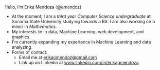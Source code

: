 Hello, I’m Erika Mendoza (@emendoz)
- At the moment, I am a *third year Computer Science undergraduate* at Sonoma State University studying towards a BS. I am also working on a minor in *Mathematics*.
- My interests lie in data, Machine Learning, web development, and graphics.
- I'm currently expanding my experience in Machine Learning and data analyzing.
- Forms of contact:
  - Email me at erikagmendoz@gmail.com
  - Link up on Linkedin at www.linkedin.com/in/erikagmendoza 
